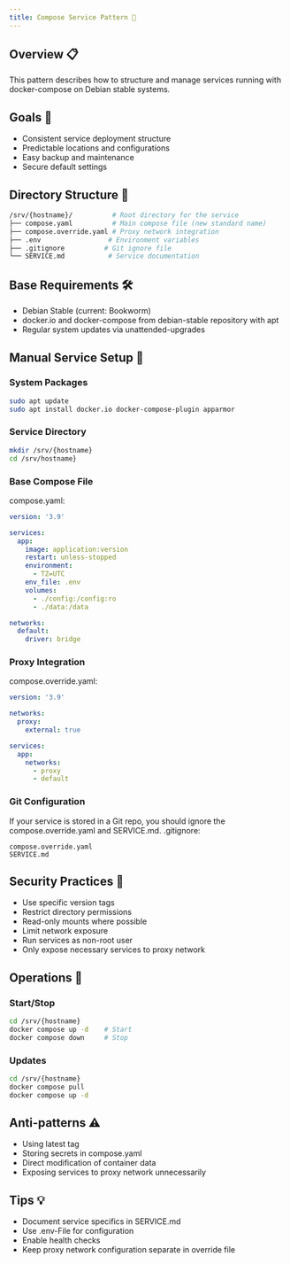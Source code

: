 ```yaml
---
title: Compose Service Pattern 🐋
---
```

## Overview 📋
This pattern describes how to structure and manage services running with docker-compose on Debian stable systems.

## Goals 🎯
- Consistent service deployment structure
- Predictable locations and configurations
- Easy backup and maintenance
- Secure default settings

## Directory Structure 📂
```bash
/srv/{hostname}/          # Root directory for the service
├── compose.yaml          # Main compose file (new standard name)
├── compose.override.yaml # Proxy network integration
├── .env                 # Environment variables
├── .gitignore          # Git ignore file
└── SERVICE.md           # Service documentation
```

## Base Requirements 🛠️
- Debian Stable (current: Bookworm)
- docker.io and docker-compose from debian-stable repository with apt
- Regular system updates via unattended-upgrades

## Manual Service Setup 📝

### System Packages
```bash
sudo apt update
sudo apt install docker.io docker-compose-plugin apparmor
```

### Service Directory
```bash
mkdir /srv/{hostname}
cd /srv/hostname}
```

### Base Compose File
compose.yaml:
```yaml
version: '3.9'

services:
  app:
    image: application:version
    restart: unless-stopped
    environment:
      - TZ=UTC
    env_file: .env
    volumes:
      - ./config:/config:ro
      - ./data:/data

networks:
  default:
    driver: bridge
```

### Proxy Integration
compose.override.yaml:
```yaml
version: '3.9'

networks:
  proxy:
    external: true

services:
  app:
    networks:
      - proxy
      - default
```

### Git Configuration
If your service is stored in a Git repo, you should ignore the compose.override.yaml and SERVICE.md.
.gitignore:
```
compose.override.yaml
SERVICE.md
```

## Security Practices 🔐
- Use specific version tags
- Restrict directory permissions
- Read-only mounts where possible
- Limit network exposure
- Run services as non-root user
- Only expose necessary services to proxy network

## Operations 🔄

### Start/Stop
```bash
cd /srv/{hostname}
docker compose up -d    # Start
docker compose down     # Stop
```

### Updates
```bash
cd /srv/{hostname}
docker compose pull
docker compose up -d
```

## Anti-patterns ⚠️
- Using latest tag
- Storing secrets in compose.yaml
- Direct modification of container data
- Exposing services to proxy network unnecessarily

## Tips 💡
- Document service specifics in SERVICE.md
- Use .env-File for configuration
- Enable health checks
- Keep proxy network configuration separate in override file

